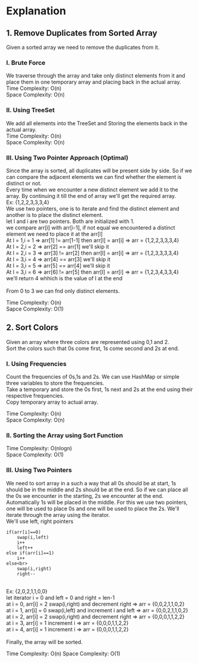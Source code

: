 # Explanation
## 1. Remove Duplicates from Sorted Array
Given a sorted array we need to remove the duplicates from it.
### I. Brute Force
We traverse through the array and take only distinct elements from it and place them in one temporary array and placing back in the actual array.
<br>
Time Complexity: O(n)<br>
Space Complexity: O(n)

### II. Using TreeSet
We add all elements into the TreeSet and Storing the elements back in the actual array. 
<br>
Time Complexity: O(n)<br>
Space Complexity: O(n)

### III. Using Two Pointer Approach  (Optimal)
Since the array is sorted, all duplicates will be present side by side. So if we can compare the adjacent elements we can find whether the element is distinct or not. <br>
Every time when we encounter a new distinct element we add it to the array. By continuing it till the end of array we'll get the required array.
<br>
Ex: {1,2,2,3,3,3,4}<br>
We use two pointers, one is to iterate and find the distinct element and another is to place the distinct element.<br>
let l and i are two pointers. Both are initialized with 1.<br>
we compare arr[i] with arr[i-1], if not equal we encountered a distinct element we need to place it at the arr[l]<br>
At l = 1,i = 1 => arr[1] != arr[1-1] then arr[l] = arr[i] =>  arr = {1,2,2,3,3,3,4}<br>
At l = 2,i = 2 => arr[2] == arr[1] we'll skip it<br>
At l = 2,i = 3 => arr[3] != arr[2] then arr[l] = arr[i] => arr = {1,2,3,3,3,3,4}<br>
At l = 3,i = 4 => arr[4] == arr[3] we'll skip it<br>
At l = 3,i = 5 => arr[5] == arr[4] we'll skip it<br>
At l = 3,i = 6 => arr[6] != arr[5] then arr[l] = arr[i] => arr = {1,2,3,4,3,3,4}<br>
we'll return 4 whhich is the value of l at the end<br>
<br>
From 0 to 3 we can fnd only distinct elements.<br>

Time Complexity: O(n)<br>
Sapce Complexity: O(1)

## 2. Sort Colors
Given an array where three colors are represented using 0,1 and 2. <br>
Sort the colors such that 0s come first, 1s come second and 2s at end.<br>

### I. Using Frequencies
Count the frequencies of 0s,1s and 2s. We can use HashMap or simple three variables to store the frequencies.<br>
Take a temporary and store the 0s first, 1s next and 2s at the end using their respective frequencies.<br>
Copy temporary array to actual array.<br>

Time Complexity: O(n)<br>
Space Complexity: O(n)

### II. Sorting the Array using Sort Function
Time Complexity: O(nlogn)<br>
Space Complexity: O(1)

### III. Using Two Pointers
We need to sort array in a such a way that all 0s should be at start, 1s should be in the middle and 2s should be at the end. So if we can place all the 0s we encounter in the starting, 2s we encounter at the end. Automatically 1s will be placed in the middle. For this we use two pointers, one will be used to place 0s and one will be used to place the 2s. We'll iterate through the array using the iterator. 
<br>
We'll use left, right pointers<br>
```
if(arr[i]==0)
    swap(i,left)
    i++
    left++
else if(arr[i]==1)
    i++
else<br>
    swap(i,right)
    right--
```
<br>
Ex: {2,0,2,1,1,0,0} <br>
let iterator i = 0 and left = 0 and right = len-1<br>
at i = 0, arr[i] = 2 swap(i,right) and decrement right => arr = {0,0,2,1,1,0,2}<br>
at i = 1, arr[i] = 0 swap(i,left) and increment i and left => arr = {0,0,2,1,1,0,2}<br>
at i = 2, arr[i] = 2 swap(i,right) and decrement right  => arr = {0,0,0,1,1,2,2}<br>
at i = 3, arr[i] = 1 increment i  => arr = {0,0,0,1,1,2,2}<br>
at i = 4, arr[i] = 1 increment i  => arr = {0,0,0,1,1,2,2}<br>
<br>
Finally, the array will be sorted.

Time Complexity: O(n)
Space Complexity: O(1)

